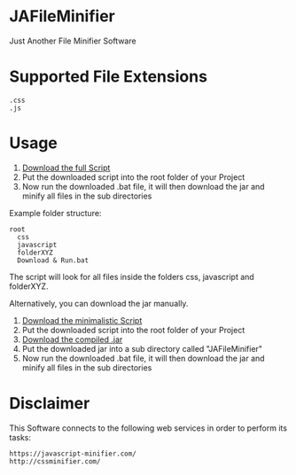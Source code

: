# JAFileMinifier
Just Another File Minifier Software

# Supported File Extensions

```
.css
.js
```
# Usage

1. [Download the full Script](https://github.com/TheBusyBiscuit/JAFileMinifier/blob/master/batch/Download%20%26%20Run.bat)
2. Put the downloaded script into the root folder of your Project
3. Now run the downloaded .bat file, it will then download the jar and minify all files in the sub directories

Example folder structure:
```
root
  css
  javascript
  folderXYZ
  Download & Run.bat
```

The script will look for all files inside the folders css, javascript and folderXYZ.
  
Alternatively, you can download the jar manually.

1. [Download the minimalistic Script](https://github.com/TheBusyBiscuit/JAFileMinifier/blob/master/batch/Download%20%26%20Run.bat)
2. Put the downloaded script into the root folder of your Project
3. [Download the compiled .jar](https://github.com/TheBusyBiscuit/JAFileMinifier/raw/master/dist/JAFileMinifier.jar)
4. Put the downloaded jar into a sub directory called "JAFileMinifier"
5. Now run the downloaded .bat file, it will then download the jar and minify all files in the sub directories

# Disclaimer

This Software connects to the following web services in order to perform its tasks:

```
https://javascript-minifier.com/
http://cssminifier.com/
```
